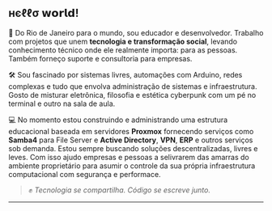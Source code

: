 ## нєℓℓσ 𝘄𝗼𝗿𝗹𝗱!

📍 Do Rio de Janeiro para o mundo, sou educador e desenvolvedor. Trabalho com projetos que unem **tecnologia e transformação social**, levando conhecimento técnico onde ele realmente importa: para as pessoas. Também forneço suporte e consultoria para empresas.

🛠️ Sou fascinado por sistemas livres, automações com Arduino, redes complexas e tudo que envolva administração de sistemas e infraestrutura. Gosto de misturar eletrônica, filosofia e estética cyberpunk com um pé no terminal e outro na sala de aula.

💻 No momento estou construindo e administrando uma estrutura educacional baseada em servidores **Proxmox** fornecendo serviços como **Samba4** para File Server e **Active Directory**, **VPN**, **ERP** e outros serviços sob demanda. Estou sempre buscando soluções descentralizadas, livres e leves. Com isso ajudo empresas e pessoas a selivrarem das amarras do ambiente proprietário para asumir o controle da sua própria infraestrutura computacional com segurança e performace.

> ✊ *Tecnologia se compartilha. Código se escreve junto.*

---
